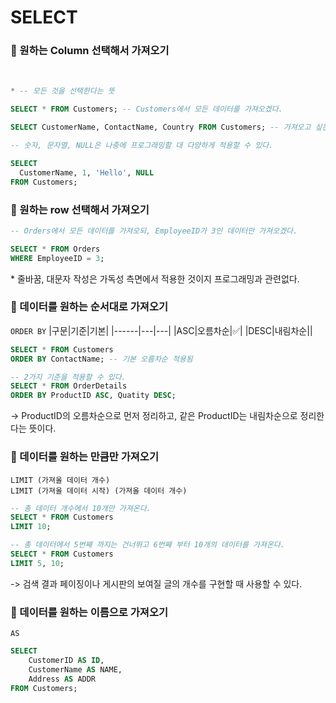 # SELECT 

### 💚 원하는 Column 선택해서 가져오기 
<br />

```SQL
* -- 모든 것을 선택한다는 뜻

SELECT * FROM Customers; -- Customers에서 모든 데이터를 가져오겠다.

SELECT CustomerName, ContactName, Country FROM Customers; -- 가져오고 싶은 데이터 선별 
```

```SQL
-- 숫자, 문자열, NULL은 나중에 프로그래밍할 대 다양하게 적용할 수 있다.

SELECT
  CustomerName, 1, 'Hello', NULL
FROM Customers;
```

### 💚 원하는 row 선택해서 가져오기

```SQL
-- Orders에서 모든 데이터를 가져오되, EmployeeID가 3인 데이터만 가져오겠다.

SELECT * FROM Orders
WHERE EmployeeID = 3;
```
\* 줄바꿈, 대문자 작성은 가독성 측면에서 적용한 것이지 프로그래밍과 관련없다.

### 💚 데이터를 원하는 순서대로 가져오기 
```ORDER BY```
|구문|기준|기본|
|------|---|---|
|ASC|오름차순|✅|
|DESC|내림차순||

```SQL
SELECT * FROM Customers
ORDER BY ContactName; -- 기본 오름차순 적용됨
```
```SQL
-- 2가지 기준을 적용할 수 있다.
SELECT * FROM OrderDetails
ORDER BY ProductID ASC, Quatity DESC;
```
-> ProductID의 오름차순으로 먼저 정리하고, 같은 ProductID는 내림차순으로 정리한다는 뜻이다.

### 💚 데이터를 원하는 만큼만 가져오기
```LIMIT (가져올 데이터 개수)```
<br />
```LIMIT (가져올 데이터 시작) (가져올 데이터 개수)```

```SQL
-- 총 데이터 개수에서 10개만 가져온다.
SELECT * FROM Customers
LIMIT 10;
```

```SQL
-- 총 데이터에서 5번째 까지는 건너뛰고 6번째 부터 10개의 데이터를 가져온다.
SELECT * FROM Customers
LIMIT 5, 10;
```
-> 검색 결과 페이징이나 게시판의 보여질 글의 개수를 구현할 때 사용할 수 있다.

### 💚 데이터를 원하는 이름으로 가져오기
```AS```
```SQL
SELECT 
	CustomerID AS ID,
    CustomerName AS NAME,
    Address AS ADDR
FROM Customers;
```